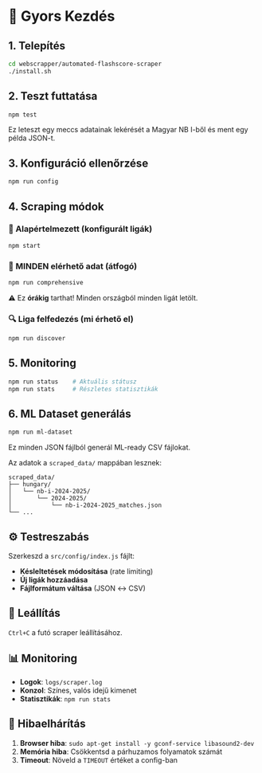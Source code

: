 # 🚀 Gyors Kezdés

## 1. Telepítés

```bash
cd webscrapper/automated-flashscore-scraper
./install.sh
```

## 2. Teszt futtatása

```bash
npm test
```

Ez leteszt egy meccs adatainak lekérését a Magyar NB I-ből és ment egy példa JSON-t.

## 3. Konfiguráció ellenőrzése

```bash
npm run config
```

## 4. Scraping módok

### 🎯 Alapértelmezett (konfigurált ligák)
```bash
npm start
```

### 🌟 MINDEN elérhető adat (átfogó)
```bash
npm run comprehensive
```
⚠️ Ez **órákig** tarthat! Minden országból minden ligát letölt.

### 🔍 Liga felfedezés (mi érhető el)
```bash
npm run discover
```

## 5. Monitoring

```bash
npm run status    # Aktuális státusz
npm run stats     # Részletes statisztikák
```

## 6. ML Dataset generálás

```bash
npm run ml-dataset
```

Ez minden JSON fájlból generál ML-ready CSV fájlokat.

Az adatok a `scraped_data/` mappában lesznek:

```
scraped_data/
├── hungary/
│   └── nb-i-2024-2025/
│       └── 2024-2025/
│           └── nb-i-2024-2025_matches.json
└── ...
```

## ⚙️ Testreszabás

Szerkeszd a `src/config/index.js` fájlt:

- **Késleltetések módosítása** (rate limiting)
- **Új ligák hozzáadása**
- **Fájlformátum váltása** (JSON ↔ CSV)

## 🛑 Leállítás

`Ctrl+C` a futó scraper leállításához.

## 📊 Monitoring

- **Logok**: `logs/scraper.log`
- **Konzol**: Színes, valós idejű kimenet
- **Statisztikák**: `npm run stats`

## 🔧 Hibaelhárítás

1. **Browser hiba**: `sudo apt-get install -y gconf-service libasound2-dev`
2. **Memória hiba**: Csökkentsd a párhuzamos folyamatok számát
3. **Timeout**: Növeld a `TIMEOUT` értéket a config-ban